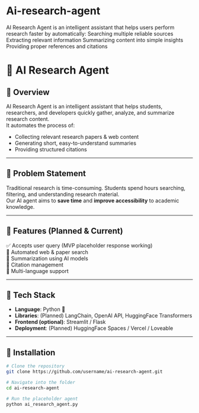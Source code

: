# Ai-research-agent
AI Research Agent is an intelligent assistant that helps users perform research faster by automatically:  Searching multiple reliable sources  Extracting relevant information  Summarizing content into simple insights  Providing proper references and citations

# 📖 AI Research Agent  

## 🔹 Overview  
AI Research Agent is an intelligent assistant that helps students, researchers, and developers quickly gather, analyze, and summarize research content.  
It automates the process of:  
- Collecting relevant research papers & web content  
- Generating short, easy-to-understand summaries  
- Providing structured citations  

---

## 🔹 Problem Statement  
Traditional research is time-consuming. Students spend hours searching, filtering, and understanding research material.  
Our AI agent aims to **save time** and **improve accessibility** to academic knowledge.  

---

## 🔹 Features (Planned & Current)  
✅ Accepts user query (MVP placeholder response working)  
🔲 Automated web & paper search  
🔲 Summarization using AI models  
🔲 Citation management  
🔲 Multi-language support  

---

## 🔹 Tech Stack  
- **Language**: Python 🐍  
- **Libraries**: (Planned) LangChain, OpenAI API, HuggingFace Transformers  
- **Frontend (optional)**: Streamlit / Flask  
- **Deployment**: (Planned) HuggingFace Spaces / Vercel / Loveable  

---

## 🔹 Installation  
```bash
# Clone the repository
git clone https://github.com/username/ai-research-agent.git  

# Navigate into the folder
cd ai-research-agent  

# Run the placeholder agent
python ai_research_agent.py
